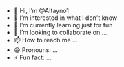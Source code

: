 - 👋 Hi, I’m @Altayno1
- 👀 I’m interested in what I don't know 
- 🌱 I’m currently learning just for fun
- 💞️ I’m looking to collaborate on ...
- 📫 How to reach me ...
- 😄 Pronouns: ...
- ⚡ Fun fact: ...

<!---
Altayno1/Altayno1 is a ✨ special ✨ repository because its `README.md` (this file) appears on your GitHub profile.
You can click the Preview link to take a look at your changes.
--->
